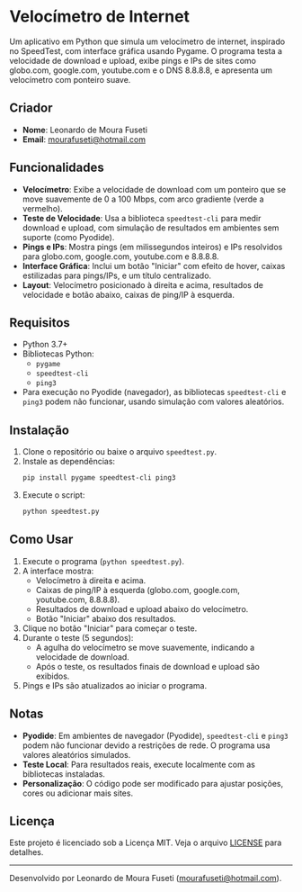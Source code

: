 # Velocímetro de Internet

Um aplicativo em Python que simula um velocímetro de internet, inspirado no SpeedTest, com interface gráfica usando Pygame. O programa testa a velocidade de download e upload, exibe pings e IPs de sites como globo.com, google.com, youtube.com e o DNS 8.8.8.8, e apresenta um velocímetro com ponteiro suave.

## Criador
- **Nome**: Leonardo de Moura Fuseti
- **Email**: mourafuseti@hotmail.com

## Funcionalidades
- **Velocímetro**: Exibe a velocidade de download com um ponteiro que se move suavemente de 0 a 100 Mbps, com arco gradiente (verde a vermelho).
- **Teste de Velocidade**: Usa a biblioteca `speedtest-cli` para medir download e upload, com simulação de resultados em ambientes sem suporte (como Pyodide).
- **Pings e IPs**: Mostra pings (em milissegundos inteiros) e IPs resolvidos para globo.com, google.com, youtube.com e 8.8.8.8.
- **Interface Gráfica**: Inclui um botão "Iniciar" com efeito de hover, caixas estilizadas para pings/IPs, e um título centralizado.
- **Layout**: Velocímetro posicionado à direita e acima, resultados de velocidade e botão abaixo, caixas de ping/IP à esquerda.

## Requisitos
- Python 3.7+
- Bibliotecas Python:
  - `pygame`
  - `speedtest-cli`
  - `ping3`
- Para execução no Pyodide (navegador), as bibliotecas `speedtest-cli` e `ping3` podem não funcionar, usando simulação com valores aleatórios.

## Instalação
1. Clone o repositório ou baixe o arquivo `speedtest.py`.
2. Instale as dependências:
   ```bash
   pip install pygame speedtest-cli ping3
   ```
3. Execute o script:
   ```bash
   python speedtest.py
   ```

## Como Usar
1. Execute o programa (`python speedtest.py`).
2. A interface mostra:
   - Velocímetro à direita e acima.
   - Caixas de ping/IP à esquerda (globo.com, google.com, youtube.com, 8.8.8.8).
   - Resultados de download e upload abaixo do velocímetro.
   - Botão "Iniciar" abaixo dos resultados.
3. Clique no botão "Iniciar" para começar o teste.
4. Durante o teste (5 segundos):
   - A agulha do velocímetro se move suavemente, indicando a velocidade de download.
   - Após o teste, os resultados finais de download e upload são exibidos.
5. Pings e IPs são atualizados ao iniciar o programa.

## Notas
- **Pyodide**: Em ambientes de navegador (Pyodide), `speedtest-cli` e `ping3` podem não funcionar devido a restrições de rede. O programa usa valores aleatórios simulados.
- **Teste Local**: Para resultados reais, execute localmente com as bibliotecas instaladas.
- **Personalização**: O código pode ser modificado para ajustar posições, cores ou adicionar mais sites.

## Licença
Este projeto é licenciado sob a Licença MIT. Veja o arquivo [LICENSE](#) para detalhes.

---

Desenvolvido por Leonardo de Moura Fuseti (mourafuseti@hotmail.com).